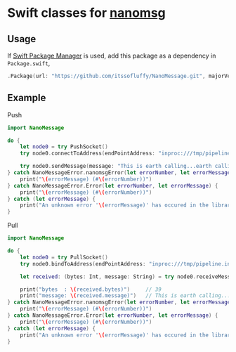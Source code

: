 # Swift classes for [nanomsg](http://nanomsg.org/)

## Usage

If [Swift Package Manager](https://github.com/apple/swift-package-manager) is
used, add this package as a dependency in `Package.swift`,

```swift
.Package(url: "https://github.com/itssofluffy/NanoMessage.git", majorVersion: 0)
```

## Example

Push
```swift
import NanoMessage

do {
    let node0 = try PushSocket()
    try node0.connectToAddress(endPointAddress: "inproc:///tmp/pipeline.inproc")

    try node0.sendMessage(message: "This is earth calling...earth calling...")
} catch NanoMessageError.nanomsgError(let errorNumber, let errorMessage) {
    print("\(errorMessage) (#\(errorNumber))")
} catch NanoMessageError.Error(let errorNumber, let errorMessage) {
    print("\(errorMessage) (#\(errorNumber))")
} catch (let errorMessage) {
    print("An unknown error '\(errorMessage)' has occured in the library NanoMessage.")
}

```

Pull

```swift
import NanoMessage

do {
    let node0 = try PullSocket()
    try node0.bindToAddress(endPointAddress: "inproc:///tmp/pipeline.inproc")

    let received: (bytes: Int, message: String) = try node0.receiveMessage() {

    print("bytes  : \(received.bytes)")     // 39
    print("message: \(received.message)")   // This is earth calling...earth calling...
} catch NanoMessageError.nanomsgError(let errorNumber, let errorMessage) {
    print("\(errorMessage) (#\(errorNumber))")
} catch NanoMessageError.Error(let errorNumber, let errorMessage) {
    print("\(errorMessage) (#\(errorNumber))")
} catch (let errorMessage) {
    print("An unknown error '\(errorMessage)' has occured in the library NanoMessage.")
}

```
